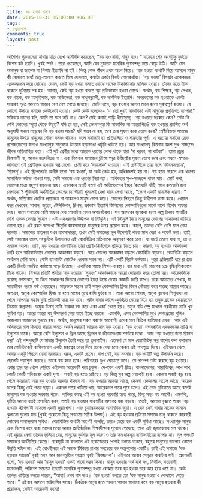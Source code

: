 ```yaml
---
title: বড় হওয়া প্রসঙ্গে
date: 2015-10-31 06:00:00 +06:00
tags:
- তত্ত্বতালাশ
comments: true
layout: post
---
```


আশৈশব গুরুজনেরা মাথায় হাত রেখে আশীর্বাদ করেছেন, “বড় হও বাবা, মানুষ হও।” বাক্যের শেষ অংশটুকু বুঝতে বিশেষ কষ্ট হয়নি। খুবই স্পষ্ট। তারা চেয়েছেন, আমি যেন ন্যূনতম মানবিক গুণসম্পন্ন হয়ে বেড়ে উঠি। আমি যেন অমানুষ বা জালেম বা পিশাচ ইত্যাদি না হই। কিন্তু গোল বাঁধল প্রথম অংশ নিয়ে। ‘বড় হওয়া’ কথাটি দিয়ে আসলে মানুষ কী বোঝাতে চায়! তত্ত্ব-তালাশ করতে গিয়ে দেখলাম, কথাটা একটা বিরাট গোলকধাঁধা। ‘বড় হওয়া’ বিষয়টা একেকজন একেকরকম করে বোঝে। যেমন, কেউ বড় হওয়া বলতে বোঝে অনেক টাকাপয়সার মালিক হওয়া। তাঁদের মতে টাকা থাকলে দুনিয়ায় সব হয়। আবার, কেউ বড় হওয়া বলতে বড় প্রতিভাবান হওয়া বোঝে। অর্থাৎ, বড় শিক্ষক, বড় লেখক, বড় গায়ক, বড় আবৃত্তিকার, বড় অভিনেতা, বড় সাধুসন্ন্যাসী, বড় দার্শনিক ইত্যাদি। সবরকমের বড় হওয়াকে একটা সাধারণ সূত্রে আনতে আমার বেশ বেগ পেতে হয়েছে। মোটা দাগে, বড় হওয়ার আসল মানে হলো গুরুত্বপূর্ণ হওয়া। যে কোনো উপায়ে সমাজে কেউকেটা হওয়া। কেউ কেউ বলেবেন- “এ তো খুবই স্বাভাবিক! এটা মানুষের প্রবৃত্তিগত ব্যাপার!” সবিনয়ে তাদের বলি, আমি তা মনে করি না। কেন? সেই কথাই পাড়ি ধীরেসুস্থে।
বড় হওয়ার দরকার কেন? সেটা কি বেশি ভোগের স্পৃহা থেকে উদ্ভূত? যদি তা হয়, সেই ভোগস্পৃহা কি স্বাভাবিক না আরোপিত? বড় হওয়ার প্রচলিত অর্থ অনুযায়ী সকল মানুষের কি বড় হওয়া সম্ভব? যদি সম্ভব না হয়, তবে তার সুফল কারা ভোগ করে?
শ্রেণীবিভক্ত সমাজে মানুষের উপরে মানুষের শোষণ বলবৎ থাকে। ফলে সমাজটা হয় প্রতিদ্বন্দ্বিতা ও শত্রুতায় পূর্ণ। এ ধরণের সমাজে স্রেফ গ্রাসাচ্ছাদনের জন্যও সংখ্যাগুরু মানুষকে উদয়াস্ত হাড়ভাঙা খাটুনি খাটতে হয়। আর সংখ্যালঘু বিত্তবান অংশ সুখ-সাচ্ছন্দে জীবন অতিবাহিত করে। এই দুই শ্রেণীর মধ্যে আরেক ধরণের লোক থাকে যারা ‘না ঘরকা, না ঘাটকা’। তারা প্রচুর বিত্তশালী না, আবার হতদরিদ্রও না। এরা বিত্তবান সমাজের চুঁইয়ে পড়া উচ্ছিষ্টের সুফল ভোগ করে এবং শয়নে-স্বপনে-জাগরণে ওই শ্রেণীভুক্ত হওয়ার স্বপ্ন দেখে। চেষ্টা করে ‘বড়লোক’ হওয়ার। এই চেষ্টাটাকে তারা বলে ‘জীবনসংগ্রাম’, ‘স্ট্রাগল্’। এই স্ট্রাগলেরই অভীষ্ট হলো ‘বড় হওয়া’, যা কেউ কেউ হয়, অধিকাংশই হয় না। বড় হতে পারলে এক ধরণের সামাজিক মর্যাদা পাওয়া যায়, সেটা সমাজে এক ধরণের নিরাপত্তা। অধিকতর সুখ-সাচ্ছন্দে থাকা যায়। মোট কথা, ভোগের মাত্রা বহুগুণ বাড়ানো যায়। এখনকার প্রশ্নটি হলো এই অতিভোগের ইচ্ছা ‘কতখানি খাঁটি, আর কতখানি জল মেশানো’?
পুঁজিবাদী অর্থনীতির ভোগের চ্যাপ্টারটা খুললেই দেখা যাবে লেখা আছে, “ভোগ একটি মানসিক ধারণা।” অর্থাৎ, সত্যিকার জৈবিক প্রয়োজন না থাকলেও মানুষ ভোগ করে। ভোগের পিছনে কিছু উদ্দীপনা কাজ করে। খেয়াল করে দেখবেন, সাবান, জুতো, টেলিভিশন, চিপস্, ক্রাকার্স ইত্যাদি জিনিসের কোম্পানিগুলো মাঝে মাঝে বিশেষ অফার দেয়। হালে সবচেয়ে বেশি অফার দেয় মোবাইল ফোন অপারেটররা। সব অফারের মূলকথা হলো অল্প টাকায় পণ্যটির বেশি একক কেনার সুযোগ। এটা একধরণের উদ্দীপক বা স্টিমুলি। এই স্টিমুলি দিয়ে মানুষের ভোগের আকাঙ্ক্ষা বাড়িয়ে তোলা হয়। এই রকম অসংখ্য স্টিমুলি ব্যাবসাদাররা মানুষের উপর প্রয়োগ করে। কারণ, তাদের বেশি বেশি মাল বেচা দরকার। সমাজের মাতব্বর যখন ব্যবসাদাররা, তখন সেই সমাজের মূল উদ্দেশ্যই থাকে মাল বেচা ও পকেট ভরা। তাই, সেই সমাজের তাবৎ সংস্কৃতিক উপাদানও এই বেচাবিক্রির প্রক্রিয়াকে অনুসরণ করে চলে। যা হাটে তোলা যায় না, তা এ সমাজে অচল। তাই, বড় হওয়ার ধারণাটিকে তারা শ্রেণী-নির্বিশেষে ছড়িয়ে দিতে চায়। কারণ, বড় হওয়ার আকাঙ্ক্ষা তৈরি হলে অনিবার্যভাবে ভোগের আকাঙ্ক্ষা বাড়বে। আর ভোগের আকাঙ্ক্ষা বাড়লে বেচাবিক্রি বাড়বে। বেচাবিক্রি বাড়লে অর্থাগম বেশি হবে।
 গোটা ব্যাপারটা মোটেও এরকম সরল নয়। এটি একটি বিরাট কর্মযজ্ঞ। পুরো প্রক্রিয়াটি ধরে রাখতে একটি বিরাট সমন্বিত কাঠামো গড়ে উঠেছে। একদিকে আছে শিক্ষা-ব্যবস্থা। যার দ্বারা এই ভোগের চক্র বুদ্ধিবৃত্তিকভাবে টিকে থাকে। শিক্ষার প্রতিটি পর্যায়ে ‘বড় হওয়ার’ ‘সুমহৎ’ আকাঙ্ক্ষাকে আরো জোরদার করে তোলা হয়। আরেকদিকে রয়েছে গণমাধ্যম, যা কিনা সাধারণের ভিতরে ভোগের ইচ্ছা উস্কে দেয়ার কাজটি জারি রাখে। তারা আমাদের শেখায়, মা সারাজীবন গরমে কষ্ট পেয়েছেন। মাতৃভক্ত সন্তান তাই অমুক কোম্পানির ফ্রিজ কিনে নৌকায় করে যাচ্ছে মায়ের কাছে। অতএব, অমুক কোম্পানির ফ্রিজ না হলে মায়ের মুখে হাসি ফুটবে না। তারা আরো শেখায়, অমুক ব্রান্ডের শিশুখাদ্য না খেলে আপনার সন্তান বুদ্ধি প্রতিবন্ধী হয়ে বড় হবে। গরীব বাবার কালো-কুচ্ছিত মেয়ের বিয়ে হয় তমুক ব্রান্ডের ফেয়ারনেস ক্রিমের কল্যাণে। অমুক চিপস্ নাকি ‘দরজা বন্ধ করে একা একা’ খেতে হয়। তমুক বডি স্প্রে মাখলে পরকীয়ায় নাকি খুব সুবিধা হয়। আরো আরো বহু উদাহরণ দেয়া যাবে ইচ্ছে করলে। এমনকি, এসব কোম্পানির মুখে দেশপ্রেমের বুলিও আজকাল আমাদের শুনতে হয়। অর্থাৎ, মানুষের সকল ধরণের আবেগই এদের মাল বিক্রির হাতিয়ার এখন। আর এই অধিকতর মাল কিনতে পারার ক্ষমতা অর্জন করারই আরেক নাম বড় হওয়া।
‘বড় হওয়া’ শব্দবন্ধটির একরকমের ভ্রান্তি বা ইল্যুশন থাকে। আরো বেশি ইল্যুশন ও থ্রিল আছে স্ট্রাগল বা জীবনসংগ্রাম শব্দটার মধ্যে। আর ‘বড় হওয়ার জন্য স্ট্রাগল করা’ এই শব্দগুচ্ছটি যে মাত্রার ইল্যুশন তৈরি করে তা তুলনাহীন। এতক্ষণ যে মাল বেচাবিক্রির নগ্ন স্বার্থের কথা বলালাম তার গোটাটাকেই ব্যক্তিমানসে একটা মহত্বের চাদর দিয়ে ঢেকে দেয়া চলে কেবল এই শব্দগুচ্ছ দিয়ে।
এইখানে থেমে আবার একটু পিছনে ফেরা দরকার। ধরুন, একটি ছেলে। বাপ নেই, বড় সংসার। বড় ভাইটি অল্প উপার্জন করে। ছেলেটি পড়াশুনা করছে। তাকে বড় হতে হবে। পরিবারের দুঃখ ঘোচাতে হবে। সে প্রাণপণ চেষ্টা করছে বড় হওয়ার। এবার তার ঘর থেকে বেরিয়ে ওইরকম আরেকটি ঘরে ঢুকুন। দেখবেন একই চিত্র। বাংলাদেশের, সারাবিশ্বের, লাখ লাখ, কোটি কোটি পরিবারের একই দৃশ্য। সবাই বড় হতে চাইছে। বড় কিন্তু খুব অল্প লোকেই হবে। কেননা সবাই বড় হয়ে গেলে কারোরই আর বড় হওয়ার দরকার থাকবে না। বড় হওয়ার দরকার আছে, কেননা একদলের অঢেল আছে, আরেক দলের কিচ্ছু নেই গতর ছাড়া। একদল গতর খাটিয়ে খায়, আরেকদল গতর পুষে চলে। এই ভেদ দুনিয়াতে আছে বলেই মানুষের বড় হওয়ার দরকার পড়ে। ব্যক্তির কাছে এই বড় হওয়া দরকারি হতে পারে, কিন্তু মহৎ নয় আদৌ। এমনকি, দৃষ্টিটা আমরা যতই প্রসারিত করব, ততই বড় হওয়ার ধারণাটির অসারত্ব ধরা পড়বে। ততই, আমারা বুঝতে পারব ‘বড় হওয়ার স্ট্রাগল’টা আসলে একটা জুয়াখেলা। এবং চূড়ান্তরকমের অমানবিক জুয়া। এ যেন সেই গাধার নাকের সামনে ঝুলানো মুলোর মত (খুবই পুরোনো কিন্তু সবচেয়ে সঠিক উপমা)।  এই বড় হওয়ার প্রক্রিয়া সমাজে চালু থাকলে কারবারী লোকের নানানরকম সুবিধা। বেচাবিক্রির কথাটা আগেই বলেছি, তারও চেয়ে বড় একটি সুবিধা আছে। সংখ্যাগুরু মানুষ এবং বিশেষ করে যারা তাদের মধ্যে আবার প্রাতিষ্ঠানিক শিক্ষাদীক্ষার সুযোগ পেয়েছে, তারা এই জুয়াখেলায় মত্ত থাকে। এই জুয়ার নেশা তাদের ভুলিয়ে দেয়, মানুষের দুর্দশার মূল কারণ ও তার সমাধানসূত্র ব্যক্তিপর্যায়ের ব্যাপার না। মূল গলৎটি সমাজের অর্থনীতির কেন্দ্রে। ব্যবস্থাটি না বদলালে এই হারাজেতার খেলাই চলতে থাকবে, বহুতর মানুষের ভাগ্যের কোনো উন্নতি ঘটবে না।
এই বোধহীনতা এই সমাজ টিকিয়ে রাখার সবচেয়ে বড় অস্ত্রগুলোর একটি। তাই এই সমাজে ‘বড় হওয়ার সংগ্রাম’ খুবই মহৎ আর মানবমুক্তির সংগ্রাম খুবই ‘বিপজ্জনক’।
এইবারে আবার গোড়ার কথাটায় যাই। প্রহসনটি হলো, ‘বড় হওয়া’ আর ‘মানুষ হওয়া’ একই সাথে সম্ভব কিনা। মানুষ হওয়ার অর্থ যদি সৎ, নির্ভীক, সত্যবাদী, মানবপ্রেমী, পরিবেশ সচেতন ইত্যাদি মানবিক গুণসম্পন্ন হওয়া বোঝায় তবে বড় হওয়া তার আর হয়ে ওঠে না। কেউ তর্কের খাতিরে বলতে পারেন, “আহা! ওসব বাদ দাও। ‘বড় হওয়া’ বলতে তো ‘বড় মানুষ হওয়া’ও বোঝানো যেতে পারে।” এইবার আসলে অট্টহাসির সময়। ঠিকঠাক মানুষ হতে পারলে আবার আলাদা করে বড় মানুষ হওয়ার কী প্রয়োজন, সেটাই আরেকটা রহস্য!
